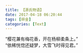 ```yaml
---
title: 【源氏物语】
date: 2017-04-18 06:20:44
tags: [碎金]
categories: [Text]
---
```


<p dir="ltr"  >“樱花兼有梅花香，开在杨柳柔条上。”<br />“依稀恍惚还疑梦，大雪飞时得见君。”</p>